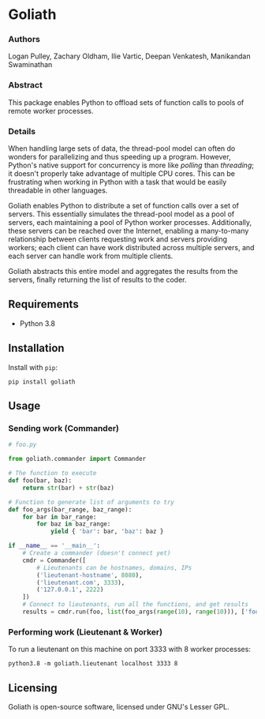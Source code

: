 # Goliath

### Authors

 Logan Pulley, Zachary Oldham, Ilie Vartic, Deepan Venkatesh, Manikandan Swaminathan

### Abstract

This package enables Python to offload sets of function calls to pools of remote worker processes.

### Details

When handling large sets of data, the thread-pool model can often do wonders for parallelizing and thus speeding up a program. However, Python's native support for concurrency is more like _polling_ than _threading_; it doesn't properly take advantage of multiple CPU cores. This can be frustrating when working in Python with a task that would be easily threadable in other languages.

Goliath enables Python to distribute a set of function calls over a set of servers. This essentially simulates the thread-pool model as a pool of servers, each maintaining a pool of Python worker processes. Additionally, these servers can be reached over the Internet, enabling a many-to-many relationship between clients requesting work and servers providing workers; each client can have work distributed across multiple servers, and each server can handle work from multiple clients.

Goliath abstracts this entire model and aggregates the results from the servers, finally returning the list of results to the coder.

## Requirements

- Python 3.8

## Installation

Install with `pip`:

`pip install goliath`

## Usage

### Sending work (Commander)

```py
# foo.py

from goliath.commander import Commander

# The function to execute
def foo(bar, baz):
    return str(bar) + str(baz)

# Function to generate list of arguments to try
def foo_args(bar_range, baz_range):
    for bar in bar_range:
        for baz in baz_range:
            yield { 'bar': bar, 'baz': baz }

if __name__ == '__main__':
    # Create a commander (doesn't connect yet)
    cmdr = Commander([
        # Lieutenants can be hostnames, domains, IPs
        ('lieutenant-hostname', 8080),
        ('lieutenant.com', 3333),
        ('127.0.0.1', 2222)
    ])
    # Connect to lieutenants, run all the functions, and get results
    results = cmdr.run(foo, list(foo_args(range(10), range(10))), ['foo.py'])
```

### Performing work (Lieutenant & Worker)

To run a lieutenant on this machine on port 3333 with 8 worker processes:

`python3.8 -m goliath.lieutenant localhost 3333 8`

## Licensing

Goliath is open-source software, licensed under GNU's Lesser GPL.
